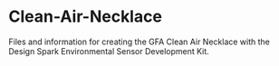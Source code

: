 # Clean-Air-Necklace
Files and information for creating the GFA Clean Air Necklace with the Design Spark Environmental Sensor Development Kit.

